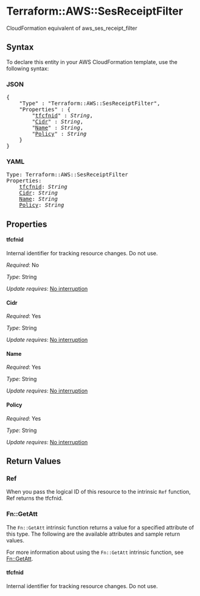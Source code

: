 # Terraform::AWS::SesReceiptFilter

CloudFormation equivalent of aws_ses_receipt_filter

## Syntax

To declare this entity in your AWS CloudFormation template, use the following syntax:

### JSON

<pre>
{
    "Type" : "Terraform::AWS::SesReceiptFilter",
    "Properties" : {
        "<a href="#tfcfnid" title="tfcfnid">tfcfnid</a>" : <i>String</i>,
        "<a href="#cidr" title="Cidr">Cidr</a>" : <i>String</i>,
        "<a href="#name" title="Name">Name</a>" : <i>String</i>,
        "<a href="#policy" title="Policy">Policy</a>" : <i>String</i>
    }
}
</pre>

### YAML

<pre>
Type: Terraform::AWS::SesReceiptFilter
Properties:
    <a href="#tfcfnid" title="tfcfnid">tfcfnid</a>: <i>String</i>
    <a href="#cidr" title="Cidr">Cidr</a>: <i>String</i>
    <a href="#name" title="Name">Name</a>: <i>String</i>
    <a href="#policy" title="Policy">Policy</a>: <i>String</i>
</pre>

## Properties

#### tfcfnid

Internal identifier for tracking resource changes. Do not use.

_Required_: No

_Type_: String

_Update requires_: [No interruption](https://docs.aws.amazon.com/AWSCloudFormation/latest/UserGuide/using-cfn-updating-stacks-update-behaviors.html#update-no-interrupt)

#### Cidr

_Required_: Yes

_Type_: String

_Update requires_: [No interruption](https://docs.aws.amazon.com/AWSCloudFormation/latest/UserGuide/using-cfn-updating-stacks-update-behaviors.html#update-no-interrupt)

#### Name

_Required_: Yes

_Type_: String

_Update requires_: [No interruption](https://docs.aws.amazon.com/AWSCloudFormation/latest/UserGuide/using-cfn-updating-stacks-update-behaviors.html#update-no-interrupt)

#### Policy

_Required_: Yes

_Type_: String

_Update requires_: [No interruption](https://docs.aws.amazon.com/AWSCloudFormation/latest/UserGuide/using-cfn-updating-stacks-update-behaviors.html#update-no-interrupt)

## Return Values

### Ref

When you pass the logical ID of this resource to the intrinsic `Ref` function, Ref returns the tfcfnid.

### Fn::GetAtt

The `Fn::GetAtt` intrinsic function returns a value for a specified attribute of this type. The following are the available attributes and sample return values.

For more information about using the `Fn::GetAtt` intrinsic function, see [Fn::GetAtt](https://docs.aws.amazon.com/AWSCloudFormation/latest/UserGuide/intrinsic-function-reference-getatt.html).

#### tfcfnid

Internal identifier for tracking resource changes. Do not use.

